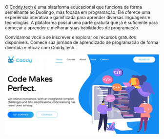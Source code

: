 O [Coddy.tech](https://coddy.tech/?ref=rejIga) é uma plataforma educacional que funciona de forma semelhante ao Duolingo, mas focada em programação. Ele oferece uma experiência interativa e gamificada para aprender diversas linguagens e tecnologias. A plataforma possui uma parte gratuita que já é suficiente para começar a aprender e melhorar suas habilidades de programação.

Convidamos você a se inscrever e explorar os recursos gratuitos disponíveis. Comece sua jornada de aprendizado de programação de forma divertida e eficaz com Coddy.tech.

![1717009723056](image/README/1717009723056.png)
